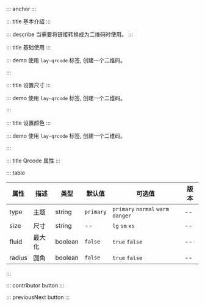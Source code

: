 ::: anchor
:::

::: title 基本介绍
:::

::: describe 当需要将链接转换成为二维码时使用。
:::

::: title 基础使用
:::

::: demo 使用 `lay-qrcode` 标签, 创建一个二维码。

<template>
  <lay-qrcode text="http://www.layui-vue.com"></lay-qrcode>
</template>

<script>
import { ref } from 'vue'

export default {
  setup() {

    return {
    }
  }
}
</script>

:::

::: title 设置尺寸
:::

::: demo 使用 `lay-qrcode` 标签, 创建一个二维码。

<template>
  <lay-qrcode text="http://www.layui-vue.com" :width="100"></lay-qrcode>
</template>

<script>
import { ref } from 'vue'

export default {
  setup() {

    return {
    }
  }
}
</script>

:::

::: title 设置颜色
:::

::: demo 使用 `lay-qrcode` 标签, 创建一个二维码。

<template>
  <lay-qrcode text="http://www.layui-vue.com" color="#009688"></lay-qrcode>
</template>

<script>
import { ref } from 'vue'

export default {
  setup() {

    return {
    }
  }
}
</script>

:::

::: title Qrcode 属性
:::

::: table

| 属性         | 描述     | 类型    | 默认值    | 可选值                             | 版本    |
| ------------ | -------- | ------- | --------- | ---------------------------------- | ------- |
| type         | 主题     | string  | `primary` | `primary` `normal` `warm` `danger` | --      |
| size         | 尺寸     | string  | --        | `lg` `sm` `xs`                     | --      |
| fluid        | 最大化   | boolean | `false`   | `true` `false`                     | --      |
| radius       | 圆角     | boolean | `false`   | `true` `false`                     | --      |

:::

::: contributor button
:::

::: previousNext button
:::
